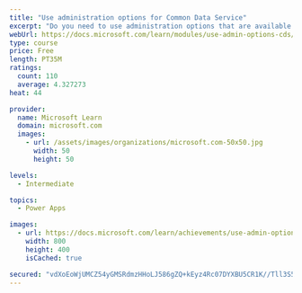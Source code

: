 ```yaml
---
title: "Use administration options for Common Data Service"
excerpt: "Do you need to use administration options that are available for Common Data Service? This module will show you how you can use solutions within Common Data Service and administer environments."
webUrl: https://docs.microsoft.com/learn/modules/use-admin-options-cds/
type: course
price: Free
length: PT35M
ratings:
  count: 110
  average: 4.327273
heat: 44

provider:
  name: Microsoft Learn
  domain: microsoft.com
  images:
    - url: /assets/images/organizations/microsoft.com-50x50.jpg
      width: 50
      height: 50

levels:
  - Intermediate

topics:
  - Power Apps

images:
  - url: https://docs.microsoft.com/learn/achievements/use-admin-options-cds-social.png
    width: 800
    height: 400
    isCached: true

secured: "vdXoEoWjUMCZ54yGMSRdmzHHoLJ586gZQ+kEyz4Rc07DYXBU5CR1K//Tll3S5FgQdNLatrXLDpECi01mqMWu65Vq78vdRN/uPDQqXAWAp/QZQpt9aZcyDgDMy9oe4RyqrdL84oNd4+JX3OFjWsTRBUeX5T44zgZBJOfh5B52JCdb3c4vJdVXTkg2vMB5MLWpTP0gY8VsXYOt5uJwCC6v1V1OjWUVIlzZSU6YKSMXOBebFNxVVh9mX//t0QaqIFPBpW742KeqrMuXeZmGsCzDl3h0GI2PaHCMrVBFurTrK4PesdeG/50EvL9u55IFmhSzqtlNhPmRlvAYuXOpuraQBxsQGXfJlR5pLqprpbki2pl9nW/G3UuWJGzFWoetA9Cq/TWFwj0fgLqerVTJ/khPOmog+nPGOxO0ep1w77s4yyQ=;AaJZnFyR95iQmnhsaqWD7g=="
---
```



